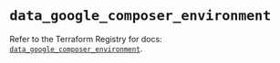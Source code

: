 # `data_google_composer_environment`

Refer to the Terraform Registry for docs: [`data_google_composer_environment`](https://registry.terraform.io/providers/hashicorp/google/5.34.0/docs/data-sources/composer_environment).

